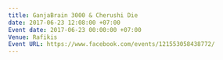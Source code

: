 ```yaml
---
title: GanjaBrain 3000 & Cherushi Die
date: 2017-06-23 12:08:00 +07:00
Event date: 2017-06-23 00:00:00 +07:00
Venue: Rafikis
Event URL: https://www.facebook.com/events/121553058438772/
---
```


